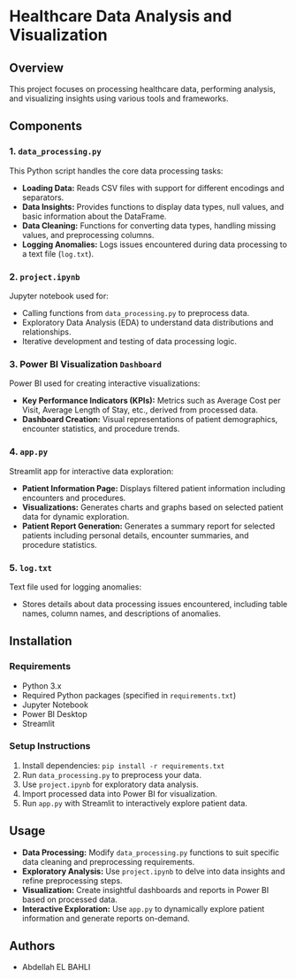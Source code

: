 # Healthcare Data Analysis and Visualization

## Overview

This project focuses on processing healthcare data, performing analysis, and visualizing insights using various tools and frameworks.

## Components

### 1. `data_processing.py`

This Python script handles the core data processing tasks:
- **Loading Data:** Reads CSV files with support for different encodings and separators.
- **Data Insights:** Provides functions to display data types, null values, and basic information about the DataFrame.
- **Data Cleaning:** Functions for converting data types, handling missing values, and preprocessing columns.
- **Logging Anomalies:** Logs issues encountered during data processing to a text file (`log.txt`).


### 2. `project.ipynb`

Jupyter notebook used for:
- Calling functions from `data_processing.py` to preprocess data.
- Exploratory Data Analysis (EDA) to understand data distributions and relationships.
- Iterative development and testing of data processing logic.


### 3. Power BI Visualization `Dashboard`

Power BI used for creating interactive visualizations:
- **Key Performance Indicators (KPIs):** Metrics such as Average Cost per Visit, Average Length of Stay, etc., derived from processed data.
- **Dashboard Creation:** Visual representations of patient demographics, encounter statistics, and procedure trends.


### 4. `app.py`

Streamlit app for interactive data exploration:
- **Patient Information Page:** Displays filtered patient information including encounters and procedures.
- **Visualizations:** Generates charts and graphs based on selected patient data for dynamic exploration.
- **Patient Report Generation:** Generates a summary report for selected patients including personal details, encounter summaries, and procedure statistics.


### 5. `log.txt`

Text file used for logging anomalies:
- Stores details about data processing issues encountered, including table names, column names, and descriptions of anomalies.

## Installation

### Requirements

- Python 3.x
- Required Python packages (specified in `requirements.txt`)
- Jupyter Notebook
- Power BI Desktop
- Streamlit

### Setup Instructions

1. Install dependencies: `pip install -r requirements.txt`
2. Run `data_processing.py` to preprocess your data.
3. Use `project.ipynb` for exploratory data analysis.
4. Import processed data into Power BI for visualization.
5. Run `app.py` with Streamlit to interactively explore patient data.

## Usage

- **Data Processing:** Modify `data_processing.py` functions to suit specific data cleaning and preprocessing requirements.
- **Exploratory Analysis:** Use `project.ipynb` to delve into data insights and refine preprocessing steps.
- **Visualization:** Create insightful dashboards and reports in Power BI based on processed data.
- **Interactive Exploration:** Use `app.py` to dynamically explore patient information and generate reports on-demand.



## Authors

- Abdellah EL BAHLI



